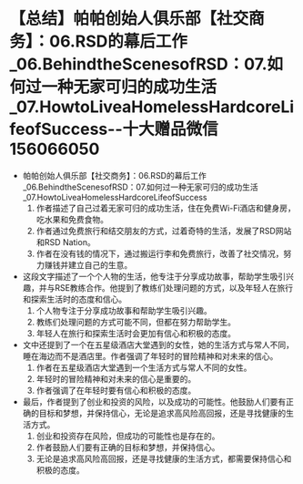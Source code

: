 # 【总结】帕帕创始人俱乐部【社交商务】：06.RSD的幕后工作_06.BehindtheScenesofRSD：07.如何过一种无家可归的成功生活_07.HowtoLiveaHomelessHardcoreLifeofSuccess--十大赠品微信156066050

-   帕帕创始人俱乐部【社交商务】：06.RSD的幕后工作_06.BehindtheScenesofRSD：07.如何过一种无家可归的成功生活_07.HowtoLiveaHomelessHardcoreLifeofSuccess
    1.  作者描述了自己过着无家可归的成功生活，住在免费Wi-Fi酒店和健身房，吃水果和免费食物。
    2.  作者通过免费旅行和结交朋友的方式，过着奇特的生活，发展了RSD网站和RSD Nation。
    3.  作者在没有钱的情况下，通过搬运行李和免费旅行，改善了社交情况，努力赚钱并建立自己的生意。
-   这段文字描述了一个个人物的生活，他专注于分享成功故事，帮助学生吸引兴趣，并与RSE教练合作。他提到了教练们处理问题的方式，以及年轻人在旅行和探索生活时的态度和信心。
    1.  个人物专注于分享成功故事和帮助学生吸引兴趣。
    2.  教练们处理问题的方式可能不同，但都在努力帮助学生。
    3.  年轻人在旅行和探索生活时会更加有信心和积极的态度。
-   文中还提到了一个在五星级酒店大堂遇到的女性，她的生活方式与常人不同，睡在海边而不是酒店里。作者强调了年轻时的冒险精神和对未来的信心。
    1.  作者在五星级酒店大堂遇到一个生活方式与常人不同的女性。
    2.  年轻时的冒险精神和对未来的信心是重要的。
    3.  作者强调了在年轻时要有信心和积极的态度。
-   最后，作者提到了创业和投资的风险，以及成功的可能性。他鼓励人们要有正确的目标和梦想，并保持信心，无论是追求高风险高回报，还是寻找健康的生活方式。
    1.  创业和投资存在风险，但成功的可能性也是存在的。
    2.  作者鼓励人们要有正确的目标和梦想，并保持信心。
    3.  无论是追求高风险高回报，还是寻找健康的生活方式，都需要保持信心和积极的态度。